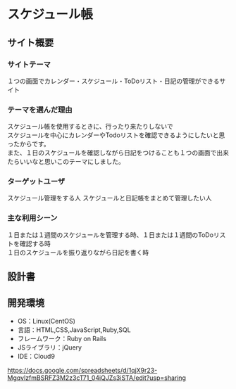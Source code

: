# スケジュール帳

## サイト概要
### サイトテーマ
１つの画面でカレンダー・スケジュール・ToDoリスト・日記の管理ができるサイト

### テーマを選んだ理由
スケジュール帳を使用するときに、行ったり来たりしないで<br>
スケジュールを中心にカレンダーやTodoリストを確認できるようにしたいと思ったからです。<br>
また、１日のスケジュールを確認しながら日記をつけることも１つの画面で出来たらいいなと思いこのテーマにしました。

### ターゲットユーザ
スケジュール管理をする人
スケジュールと日記帳をまとめて管理したい人

### 主な利用シーン
１日または１週間のスケジュールを管理する時、１日または１週間のToDoリストを確認する時<br>
１日のスケジュールを振り返りながら日記を書く時

## 設計書


## 開発環境
- OS：Linux(CentOS)
- 言語：HTML,CSS,JavaScript,Ruby,SQL
- フレームワーク：Ruby on Rails
- JSライブラリ：jQuery
- IDE：Cloud9


https://docs.google.com/spreadsheets/d/1qjX9r23-MgqvlzfmBSRFZ3M2z3cT71_04iQJZs3iSTA/edit?usp=sharing